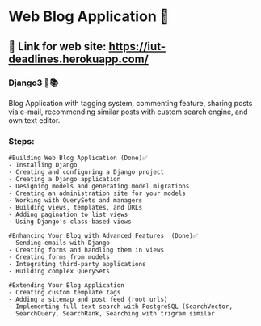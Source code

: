 # Web Blog Application 🔖
## 🔗 Link for web site: https://iut-deadlines.herokuapp.com/

### Django3 🚀📚
  Blog Application with tagging system, commenting feature, 
 sharing posts via e-mail, recommending similar posts with custom 
 search engine, and own text editor.
 
### Steps:
    #Building Web Blog Application (Done)✅
    - Installing Django
    - Creating and configuring a Django project
    - Creating a Django application
    - Designing models and generating model migrations
    - Creating an administration site for your models
    - Working with QuerySets and managers
    - Building views, templates, and URLs
    - Adding pagination to list views
    - Using Django's class-based views
    
    #Enhancing Your Blog with Advanced Features  (Done)✅
    - Sending emails with Django
    - Creating forms and handling them in views
    - Creating forms from models
    - Integrating third-party applications
    - Building complex QuerySets
    
    #Extending Your Blog Application  
    - Creating custom template tags 
    - Adding a sitemap and post feed (root urls)
    - Implementing full text search with PostgreSQL (SearchVector, 
      SearchQuery, SearchRank, Searching with trigram similar
